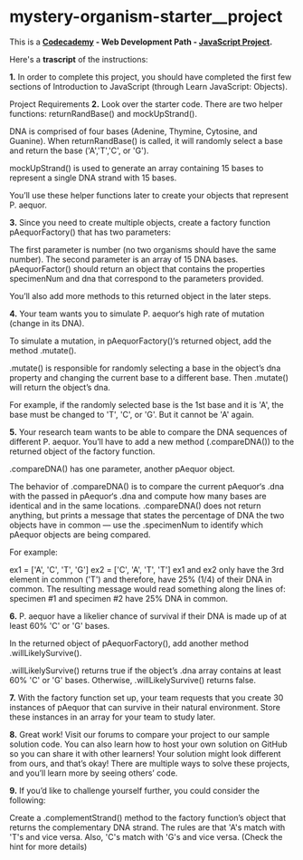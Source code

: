 # mystery-organism-starter__project

This is a **[Codecademy](https://www.codecademy.com/learn) - Web Development Path - [JavaScript Project](https://www.codecademy.com/practice/projects/mysterious-organism).**

Here's a **trascript** of the instructions:

**1.**
In order to complete this project, you should have completed the first few sections of Introduction to JavaScript (through Learn JavaScript: Objects).

Project Requirements
**2.**
Look over the starter code. There are two helper functions: returnRandBase() and mockUpStrand().

DNA is comprised of four bases (Adenine, Thymine, Cytosine, and Guanine). When returnRandBase() is called, it will randomly select a base and return the base ('A','T','C', or 'G').

mockUpStrand() is used to generate an array containing 15 bases to represent a single DNA strand with 15 bases.

You’ll use these helper functions later to create your objects that represent P. aequor.

**3.**
Since you need to create multiple objects, create a factory function pAequorFactory() that has two parameters:

The first parameter is number (no two organisms should have the same number).
The second parameter is an array of 15 DNA bases.
pAequorFactor() should return an object that contains the properties specimenNum and dna that correspond to the parameters provided.

You’ll also add more methods to this returned object in the later steps.


**4.**
Your team wants you to simulate P. aequor‘s high rate of mutation (change in its DNA).

To simulate a mutation, in pAequorFactory()‘s returned object, add the method .mutate().

.mutate() is responsible for randomly selecting a base in the object’s dna property and changing the current base to a different base. Then .mutate() will return the object’s dna.

For example, if the randomly selected base is the 1st base and it is 'A', the base must be changed to 'T', 'C', or 'G'. But it cannot be 'A' again.


**5.**
Your research team wants to be able to compare the DNA sequences of different P. aequor. You’ll have to add a new method (.compareDNA()) to the returned object of the factory function.

.compareDNA() has one parameter, another pAequor object.

The behavior of .compareDNA() is to compare the current pAequor‘s .dna with the passed in pAequor‘s .dna and compute how many bases are identical and in the same locations. .compareDNA() does not return anything, but prints a message that states the percentage of DNA the two objects have in common — use the .specimenNum to identify which pAequor objects are being compared.

For example:

ex1 = ['A', 'C', 'T', 'G']
ex2 = ['C', 'A', 'T', 'T']
ex1 and ex2 only have the 3rd element in common ('T') and therefore, have 25% (1/4) of their DNA in common. The resulting message would read something along the lines of: specimen #1 and specimen #2 have 25% DNA in common.


**6.**
P. aequor have a likelier chance of survival if their DNA is made up of at least 60% 'C' or 'G' bases.

In the returned object of pAequorFactory(), add another method .willLikelySurvive().

.willLikelySurvive() returns true if the object’s .dna array contains at least 60% 'C' or 'G' bases. Otherwise, .willLikelySurvive() returns false.

**7.**
With the factory function set up, your team requests that you create 30 instances of pAequor that can survive in their natural environment. Store these instances in an array for your team to study later.


**8.**
Great work! Visit our forums to compare your project to our sample solution code. You can also learn how to host your own solution on GitHub so you can share it with other learners! Your solution might look different from ours, and that’s okay! There are multiple ways to solve these projects, and you’ll learn more by seeing others’ code.

**9.**
If you’d like to challenge yourself further, you could consider the following:

Create a .complementStrand() method to the factory function’s object that returns the complementary DNA strand. The rules are that 'A's match with 'T's and vice versa. Also, 'C's match with 'G's and vice versa. (Check the hint for more details)
